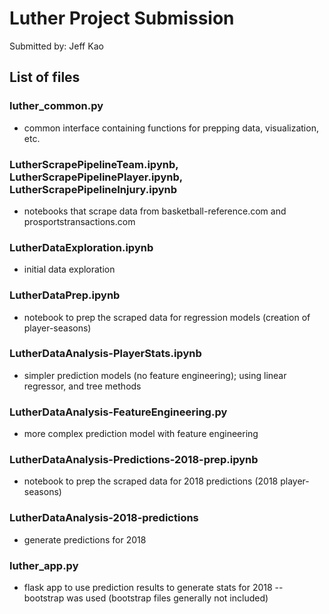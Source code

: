 # Luther Project Submission

Submitted by: Jeff Kao

## List of files

### luther_common.py
* common interface containing functions for prepping data, visualization, etc.

### LutherScrapePipelineTeam.ipynb, LutherScrapePipelinePlayer.ipynb, LutherScrapePipelineInjury.ipynb
* notebooks that scrape data from basketball-reference.com and prosportstransactions.com

### LutherDataExploration.ipynb
* initial data exploration

### LutherDataPrep.ipynb
* notebook to prep the scraped data for regression models (creation of player-seasons)

### LutherDataAnalysis-PlayerStats.ipynb
* simpler prediction models (no feature engineering); using linear regressor, and tree methods

### LutherDataAnalysis-FeatureEngineering.py
* more complex prediction model with feature engineering

### LutherDataAnalysis-Predictions-2018-prep.ipynb
* notebook to prep the scraped data for 2018 predictions (2018 player-seasons)

### LutherDataAnalysis-2018-predictions
* generate predictions for 2018

### luther_app.py
* flask app to use prediction results to generate stats for 2018 -- bootstrap was used (bootstrap files generally not included)
